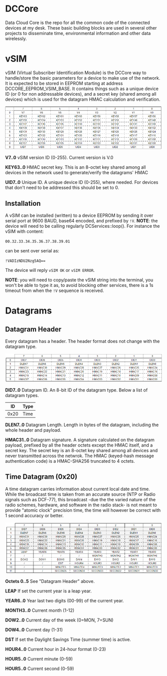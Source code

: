 # DCCore

Data Cloud Core is the repo for all the common code of the connected devices at my desk. These basic building blocks are used in several other projects to disseminate time, environmental information and other data wirelessly.

# vSIM

vSIM (Virtual Subscriber Identification Module) is the DCCore way to handle/store the basic parameters for a device to make use of the network. It is expected to be stored in EEPROM starting at address DCCORE_EEPROM_VSIM_BASE. It contains things such as a unique device ID (or 0 for non addressable devices), and a secret key (shared among all devices) which is used for the datagram HMAC calculation and verification.

![Stack](docs/vSim.png)

**V7..0** vSIM version ID (0-255). Current version is V.0

**KEY63..0** HMAC secret key. This is an 8-octet key shared among all devices in the network used to generate/verify the datagrams' HMAC

**UID7..0** Unique ID. A unique device ID (0-255), where needed. For devices that don't need to be addressed this should be set to 0.

## Installation

A vSIM can be installed (written) to a device EEPROM by sending it over serial port at 9600 BAUD, base64 encoded, and prefixed by `!V`. **NOTE**: the device will need to be calling regularly DCServices::loop(). For instance the vSIM with content:

`00.32.33.34.35.36.37.38.39.01`

can be sent over serial as:

`!VADIzNDU2Nzg5AQ==`

The device will reply `vSIM OK` or `vSIM ERROR`.

**NOTE**: you will need to copy/paste the vSIM string into the terminal, you won't be able to type it as, to avoid blocking other services, there is a 1s timeout from when the `!V` sequence is received.


# Datagrams

## Datagram Header

Every datagram has a header. The header format does not change with the datagram type.

![Stack](docs/DatagramHeader.png)

**DID7..0** Datagram ID. An 8-bit ID of the datagram type. Below a list of datagram types.

|ID|Type|
|--|---|
|0x20|Time|

**DLEN7..0** Datagram Length. Length in bytes of the datagram, including the whole header and payload.

**HMAC31..0** Datagram signature. A signature calculated on the datagram payload, prefixed by all the header octets except the HMAC itself, and a secret key. The secret key is an 8-octet key shared among all devices and never transmitted across the netwrok. The HMAC (keyed-hash message authentication code) is a HMAC-SHA256 truncated to 4 octets.

## Time Datagram (0x20)

A time datagram carries information about current local date and time. While the broadcast time is taken from an accurate source (NTP or Radio signals such as DCF-77), this broadcast -due the the varied nature of the radio schemes, hardware, and software in the radio stack- is not meant to provide "atomic clock" precision time, the time will however be correct with 1 second accuracy or better.

![Stack](docs/TimeDatagram.png)

**Octets 0..5** See "Datagram Header" above.

**LEAP** If set the current year is a leap year.

**YEAR6..0** Year last two digits (00-99) of the current year.

**MONTH3..0** Current month (1-12)

**DOW2..0** Current day of the week (0=MON, 7=SUN)

**DOW4..0** Current day (1-31)

**DST** If set the Daylight Savings Time (summer time) is active.

**HOUR4..0** Current hour in 24-hour format (0-23)

**HOUR5..0** Current minute (0-59)

**HOUR5..0** Current second (0-59)





